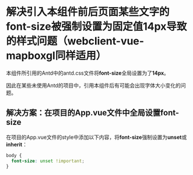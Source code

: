 # 解决引入本组件前后页面某些文字的font-size被强制设置为固定值14px导致的样式问题（webclient-vue-mapboxgl同样适用）

本组件所引用的Antd中的antd.css文件将**font-size**全局设置为了**14px**。

因此在某些未使用Antd的项目中，引用本组件后有可能会出现字体大小变化的问题。

## 解决方案：在项目的App.vue文件中全局设置font-size


在项目的App.vue文件的style中添加以下内容，将**font-size**强制设置为**unset**或**inherit**：
``` css
body {
  font-size: unset !important;
}
```
